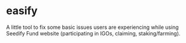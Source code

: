 # easify
A little tool to fix some basic issues users are experiencing while using Seedify Fund website (participating in IGOs, claiming, staking/farming).
